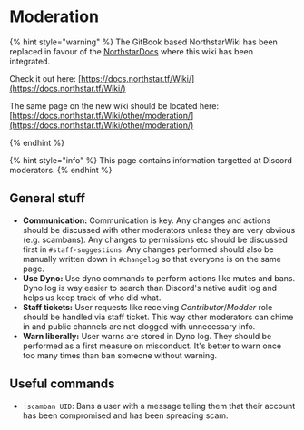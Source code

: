 # Moderation

{% hint style="warning" %}
The GitBook based NorthstarWiki has been replaced in favour of the [NorthstarDocs](https://docs.northstar.tf/) where this wiki has been integrated.

Check it out here: [https://docs.northstar.tf/Wiki/](https://docs.northstar.tf/Wiki/)

The same page on the new wiki should be located here: [https://docs.northstar.tf/Wiki/other/moderation/](https://docs.northstar.tf/Wiki/other/moderation/)

{% endhint %}

{% hint style="info" %}
This page contains information targetted at Discord moderators.
{% endhint %}


## General stuff

- **Communication:** Communication is key. Any changes and actions should be discussed with other moderators unless they are very obvious (e.g. scambans).
  Any changes to permissions etc should be discussed first in `#staff-suggestions`. Any changes performed should also be manually written down in `#changelog` so that everyone is on the same page.
- **Use Dyno:** Use dyno commands to perform actions like mutes and bans. Dyno log is way easier to search than Discord's native audit log and helps us keep track of who did what.
- **Staff tickets:** User requests like receiving _Contributor_/_Modder_ role should be handled via staff ticket. This way other moderators can chime in and public channels are not clogged with unnecessary info.
- **Warn liberally:** User warns are stored in Dyno log. They should be performed as a first measure on misconduct. It's better to warn once too many times than ban someone without warning.

## Useful commands

- `!scamban UID`: Bans a user with a message telling them that their account has been compromised and has been spreading scam.
